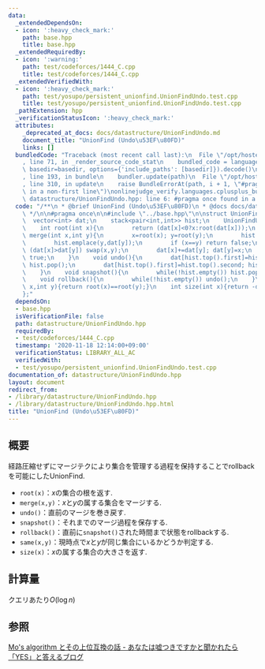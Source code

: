 ```yaml
---
data:
  _extendedDependsOn:
  - icon: ':heavy_check_mark:'
    path: base.hpp
    title: base.hpp
  _extendedRequiredBy:
  - icon: ':warning:'
    path: test/codeforces/1444_C.cpp
    title: test/codeforces/1444_C.cpp
  _extendedVerifiedWith:
  - icon: ':heavy_check_mark:'
    path: test/yosupo/persistent_unionfind.UnionFindUndo.test.cpp
    title: test/yosupo/persistent_unionfind.UnionFindUndo.test.cpp
  _pathExtension: hpp
  _verificationStatusIcon: ':heavy_check_mark:'
  attributes:
    _deprecated_at_docs: docs/datastructure/UnionFindUndo.md
    document_title: "UnionFind (Undo\u53EF\u80FD)"
    links: []
  bundledCode: "Traceback (most recent call last):\n  File \"/opt/hostedtoolcache/Python/3.9.1/x64/lib/python3.9/site-packages/onlinejudge_verify/documentation/build.py\"\
    , line 71, in _render_source_code_stat\n    bundled_code = language.bundle(stat.path,\
    \ basedir=basedir, options={'include_paths': [basedir]}).decode()\n  File \"/opt/hostedtoolcache/Python/3.9.1/x64/lib/python3.9/site-packages/onlinejudge_verify/languages/cplusplus.py\"\
    , line 193, in bundle\n    bundler.update(path)\n  File \"/opt/hostedtoolcache/Python/3.9.1/x64/lib/python3.9/site-packages/onlinejudge_verify/languages/cplusplus_bundle.py\"\
    , line 310, in update\n    raise BundleErrorAt(path, i + 1, \"#pragma once found\
    \ in a non-first line\")\nonlinejudge_verify.languages.cplusplus_bundle.BundleErrorAt:\
    \ datastructure/UnionFindUndo.hpp: line 6: #pragma once found in a non-first line\n"
  code: "/**\n * @brief UnionFind (Undo\u53EF\u80FD)\n * @docs docs/datastructure/UnionFindUndo.md\n\
    \ */\n\n#pragma once\n\n#include \"../base.hpp\"\n\nstruct UnionFindUndo{\n  \
    \  vector<int> dat;\n    stack<pair<int,int>> hist;\n    UnionFindUndo(int n):dat(n,-1){}\n\
    \    int root(int x){\n        return (dat[x]<0?x:root(dat[x]));\n    }\n    bool\
    \ merge(int x,int y){\n        x=root(x); y=root(y);\n        hist.emplace(x,dat[x]);\n\
    \        hist.emplace(y,dat[y]);\n        if (x==y) return false;\n        if\
    \ (dat[x]>dat[y]) swap(x,y);\n        dat[x]+=dat[y]; dat[y]=x;\n        return\
    \ true;\n    }\n    void undo(){\n        dat[hist.top().first]=hist.top().second;\
    \ hist.pop();\n        dat[hist.top().first]=hist.top().second; hist.pop();\n\
    \    }\n    void snapshot(){\n        while(!hist.empty()) hist.pop();\n    }\n\
    \    void rollback(){\n        while(!hist.empty()) undo();\n    }\n    bool same(int\
    \ x,int y){return root(x)==root(y);}\n    int size(int x){return -dat[root(x)];}\n\
    };"
  dependsOn:
  - base.hpp
  isVerificationFile: false
  path: datastructure/UnionFindUndo.hpp
  requiredBy:
  - test/codeforces/1444_C.cpp
  timestamp: '2020-11-18 12:14:00+09:00'
  verificationStatus: LIBRARY_ALL_AC
  verifiedWith:
  - test/yosupo/persistent_unionfind.UnionFindUndo.test.cpp
documentation_of: datastructure/UnionFindUndo.hpp
layout: document
redirect_from:
- /library/datastructure/UnionFindUndo.hpp
- /library/datastructure/UnionFindUndo.hpp.html
title: "UnionFind (Undo\u53EF\u80FD)"
---
```

## 概要
経路圧縮せずにマージテクにより集合を管理する過程を保持することでrollbackを可能にしたUnionFind.
- `root(x)`：$x$の集合の根を返す.
- `merge(x,y)`：$x$と$y$の属する集合をマージする.
- `undo()`：直前のマージを巻き戻す.
- `snapshot()`：それまでのマージ過程を保存する.
- `rollback()`：直前に`snapshot()`された時間まで状態をrollbackする.
- `same(x,y)`：現時点で$x$と$y$が同じ集合にいるかどうか判定する.
- `size(x)`：$x$の属する集合の大きさを返す.

## 計算量
クエリあたり$O(\log n)$

## 参照
[Mo's algorithm とその上位互換の話 - あなたは嘘つきですかと聞かれたら「YES」と答えるブログ](https://snuke.hatenablog.com/entry/2016/07/01/000000)
